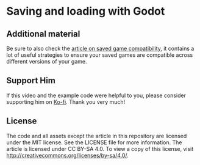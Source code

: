 # Saving and loading with Godot

## Additional material

Be sure to also check the [article on saved game compatibility](https://raw.githubusercontent.com/godotneers/saving-loading-video/main/godotneers-ensuring-saved-game-compatibility.pdf), it contains a lot of useful strategies to ensure your saved games are compatible across different versions of your game.


## Support Him

If this video and the example code were helpful to you, please consider supporting him on [Ko-fi](https://ko-fi.com/derkork). Thank you very much!

## License

The code and all assets except the article in this repository are licensed under the MIT license. See the LICENSE file for more information. The article is licensed under CC BY-SA 4.0. To view a copy of this license, visit http://creativecommons.org/licenses/by-sa/4.0/.